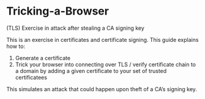 # Tricking-a-Browser
(TLS) Exercise in attack after stealing a CA signing key

This is an exercise in certificates and certificate signing. This guide explains how to:

1. Generate a certificate
2. Trick your browser into connecting over TLS / verify certificate chain to a domain by adding a given certificate to your set of trusted certificatees

This simulates an attack that could happen upon theft of a CA’s signing key.
